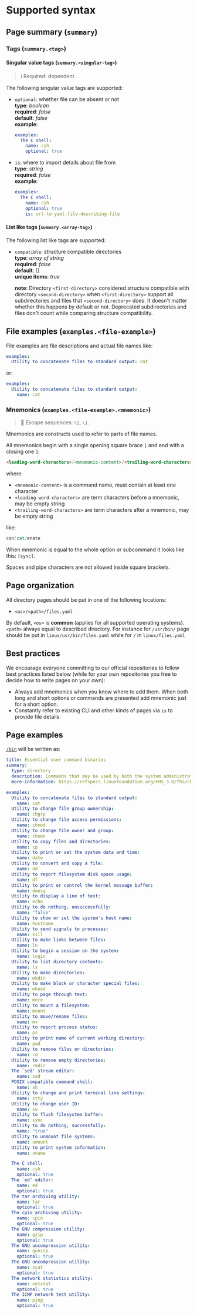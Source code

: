 # Supported syntax

## Page summary (`summary`)

### Tags (`summary.<tag>`)

#### Singular value tags (`summary.<singular-tag>`)

> :information_source: Required: dependent.

The following singular value tags are supported:

- `optional`: whether file can be absent or not  
  **type**: *boolean*  
  **required**: *false*  
  **default**: *false*  
  **example**:

  ```yaml
  examples:
    The C shell:
      name: csh
      optional: true
  ```

- `is`: where to import details about file from  
  **type**: *string*  
  **required**: *false*  
  **example**:

  ```yaml
  examples:
    The C shell:
      name: csh
      optional: true
      is: url-to-yaml-file-describing-file
  ```

#### List like tags (`summary.<array-tag>`)

The following list like tags are supported:

- `compatible`: structure compatible directories  
  **type**: *array of string*  
  **required**: *false*  
  **default**: *[]*  
  **unique items**: *true*  
  
  **note**: Directory `<first-directory>` considered structure compatible with
  directory `<second-directory>` when `<first-directory>` support all
  subdirectories and files that `<second-directory>` does. It doesn't matter
  whether this happens by default or not. Deprecated subdirectories and files
  don't count while comparing structure compatibility.

## File examples (`examples.<file-example>`)

File examples are file descriptions and actual file names like:

```yaml
examples:
  Utility to concatenate files to standard output: cat
```

or:

```yaml
examples:
  Utility to concatenate files to standard output:
    name: cat
```

### Mnemonics (`examples.<file-example>.<mnemonic>`)

> :bookmark_tabs: Escape sequences: `\[`, `\]`.

Mnemonics are constructs used to refer to parts of file names.

All mnemonics begin with a single opening square brace `[` and end with a
closing one `]`:

```md
<leading-word-characters>[<mnemonic-content>]<trailing-word-characters>
```

where:

- `<mnemonic-content>` is a command name, must contain at least one character
- `<leading-word-characters>` are term characters before a mnemonic, may be
  empty string
- `<trailing-word-characters>` are term characters after a mnemonic, may be
  empty string

like:

```md
con[cat]enate
```

When mnemonic is equal to the whole option or subcommand it looks like this:
`[sync]`.

Spaces and pipe characters are not allowed inside square brackets.

## Page organization

All directory pages should be put in one of the following locations:

- `<os>/<path>/files.yaml`

By default, `<os>` is **common** (applies for all supported operating systems).
`<path>` always equal to described directory. For instance for `/usr/bin/`
page should be put in `linux/usr/bin/files.yaml` while for `/` in
`linux/files.yaml`

## Best practices

We encourage everyone committing to our official repositories to follow best
practices listed below (while for your own repositories you free to decide how
to write pages on your own):

- Always add mnemonics when you know where to add them. When both long and short
  options or commands are presented add mnemonic just for a short option.
- Constantly refer to existing CLI and other kinds of pages via `is` to provide
  file details.

## Page examples

[`/bin`](https://refspecs.linuxfoundation.org/FHS_3.0/fhs/ch03s04.html) will be
written as:

```yaml
title: Essential user command binaries
summary:
  type: directory
  description: Commands that may be used by both the system administrator and by users, but which are required when no other filesystems are mounted
  more-information: https://refspecs.linuxfoundation.org/FHS_3.0/fhs/ch03s04.html

examples:
  Utility to concatenate files to standard output:
    name: cat
  Utility to change file group ownership:
    name: chgrp
  Utility to change file access permissions:
    name: chmod
  Utility to change file owner and group:
    name: chown
  Utility to copy files and directories:
    name: cp
  Utility to print or set the system data and time:
    name: date
  Utility to convert and copy a file:
    name: dd
  Utility to report filesystem disk space usage:
    name: df
  Utility to print or control the kernel message buffer:
    name: dmesg
  Utility to display a line of text:
    name: echo
  Utility to do nothing, unsuccessfully:
    name: "false"
  Utility to show or set the system's host name:
    name: hostname
  Utility to send signals to processes:
    name: kill
  Utility to make links between files:
    name: ln
  Utility to begin a session on the system:
    name: login
  Utility to list directory contents:
    name: ls
  Utility to make directories:
    name: mkdir
  Utility to make block or character special files:
    name: mknod
  Utility to page through text:
    name: more
  Utility to mount a filesystem:
    name: mount
  Utility to move/rename files:
    name: mv
  Utility to report process status:
    name: ps
  Utility to print name of current working directory:
    name: pwd
  Utility to remove files or directories:
    name: rm
  Utility to remove empty directories:
    name: rmdir
  The `sed' stream editor:
    name: sed
  POSIX compatible command shell:
    name: sh
  Utility to change and print terminal line settings:
    name: stty
  Utility to change user ID:
    name: su
  Utility to flush filesystem buffer:
    name: sync
  Utility to do nothing, successfully:
    name: "true"
  Utility to unmount file systems:
    name: umount
  Utility to print system information:
    name: uname

  The C shell:
    name: csh
    optional: true
  The `ed' editor:
    name: ed
    optional: true
  The tar archiving utility:
    name: tar
    optional: true
  The cpio archiving utility:
    name: cpio
    optional: true
  The GNU compression utility:
    name: gzip
    optional: true
  The GNU uncompression utility:
    name: gunzip
    optional: true
  The GNU uncompression utility:
    name: zcat
    optional: true
  The network statistics utility:
    name: netstat
    optional: true
  The ICMP network test utility:
    name: ping
    optional: true
```
